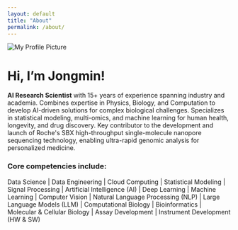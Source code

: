 ```yaml
---
layout: default
title: "About"
permalink: /about/
---
```


<div class="profile-container">
  <!-- Use Jekyll’s `relative_url` filter to build a stable path -->
  <img
    src="{{ '/assets/profile.png' | relative_url }}"
    alt="My Profile Picture"
    class="profile-img"
  />
  <h1>Hi, I’m Jongmin!</h1>
</div>

**AI Research Scientist** with 15+ years of experience spanning industry and academia. Combines expertise in Physics, Biology, and Computation to develop AI-driven solutions for complex biological challenges. Specializes in statistical modeling, multi-omics, and machine learning for human health, longevity, and drug discovery. Key contributor to the development and launch of Roche's SBX high-throughput single-molecule nanopore sequencing technology, enabling ultra-rapid genomic analysis for personalized medicine. 

### Core competencies include:
Data Science | Data Engineering | Cloud Computing | Statistical Modeling | Signal Processing | Artificial Intelligence (AI) | Deep Learning | Machine Learning | Computer Vision | Natural Language Processing (NLP) | Large Language Models (LLM) | Computational Biology | Bioinformatics | Molecular & Cellular Biology | Assay Development | Instrument Development (HW & SW)

